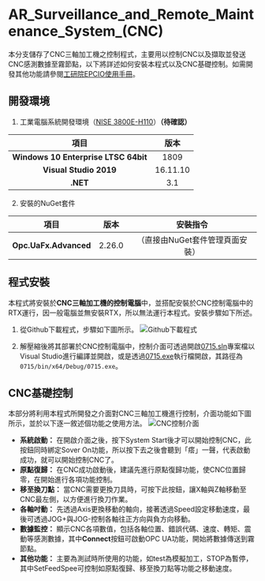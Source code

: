 # AR_Surveillance_and_Remote_Maintenance_System_(CNC)
本分支儲存了CNC三軸加工機之控制程式，主要用以控制CNC以及擷取並發送CNC感測數據至霧節點，以下將詳述如何安裝本程式以及CNC基礎控制。如需開發其他功能請參閱[工研院EPCIO使用手冊](https://www.epcio.com.tw/support/UserManual.aspx)。

## 開發環境
1. 工業電腦系統開發環境（[NISE 3800E-H110](https://www.nexcom.com.tw/Products/industrial-computing-solutions/industrial-fanless-computer/core-i-performance/fanless-pc-fanless-computer-nise-3800e-h110)）**（待確認）**

|**項目**|**版本**|
|:---:|:---:|
|**Windows 10 Enterprise LTSC 64bit**|1809|
|**Visual Studio 2019**|16.11.10|
|**.NET**|3.1|

2. 安裝的NuGet套件

|**項目**|**版本**|**安裝指令**
|:---:|:---:|:---:
|**Opc.UaFx.Advanced**|2.26.0|（直接由NuGet套件管理頁面安裝）

## 程式安裝
本程式將安裝於**CNC三軸加工機的控制電腦**中，並搭配安裝於CNC控制電腦中的RTX運行，因一般電腦並無安裝RTX，所以無法運行本程式。安裝步驟如下所述。

1. 從Github下載程式，步驟如下圖所示。
![Github下載程式](https://user-images.githubusercontent.com/77768660/189030424-672c1110-4a40-4c50-9e85-15ed9c471914.png)

2. 解壓縮後將其部署於CNC控制電腦中，控制介面可透過開啟[0715.sln](https://github.com/vf19961226/AR_Surveillance_and_Remote_Maintenance_System/blob/CNC/0715.sln)專案檔以Visual Studio進行編譯並開啟，或是透過[0715.exe](https://github.com/vf19961226/AR_Surveillance_and_Remote_Maintenance_System/blob/CNC/0715/bin/x64/Debug/0715.exe)執行檔開啟，其路徑為`0715/bin/x64/Debug/0715.exe`。


## CNC基礎控制
本部分將利用本程式所開發之介面對CNC三軸加工機進行控制，介面功能如下圖所示，並於以下逐一敘述個功能之使用方法。
![CNC控制介面](https://user-images.githubusercontent.com/77768660/189040822-2e389ff9-ddcc-4ee1-904d-2fb3a37287c6.png)

* **系統啟動：** 在開啟介面之後，按下System Start後才可以開始控制CNC，此按鈕同時綁定Sover On功能，所以按下去之後會聽到「瘩」一聲，代表啟動成功，就可以開始控制CNC了。
* **原點復歸：** 在CNC成功啟動後，建議先進行原點復歸功能，使CNC位置歸零，在開始進行各項功能控制。
* **移至換刀點：** 當CNC需要更換刀具時，可按下此按鈕，讓X軸與Z軸移動至CNC最左側，以方便進行換刀作業。
* **各軸吋動：** 先透過Axis更換移動的軸向，接著透過Speed設定移動速度，最後可透過JOG+與JOG-控制各軸往正方向與負方向移動。
* **數據監控：** 顯示CNC各項數值，包括各軸位置、錯誤代碼、速度、轉矩、震動等感測數據，其中**Connect**按鈕可啟動OPC UA功能，開始將數據傳送到霧節點。
* **其他功能：** 主要為測試時所使用的功能，如test為模擬加工，STOP為暫停，其中SetFeedSpee可控制如原點復歸、移至換刀點等功能之移動速度。
